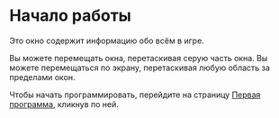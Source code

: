 # Начало работы
Это окно содержит информацию обо всём в игре.

Вы можете перемещать окна, перетаскивая серую часть окна.
Вы можете перемещаться по экрану, перетаскивая любую область за пределами окон.

Чтобы начать программировать, перейдите на страницу [Первая программа](docs/first_program.md), кликнув по ней.